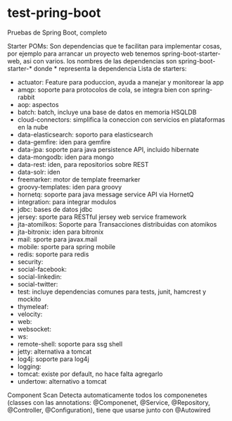 # test-pring-boot
Pruebas de Spring Boot, completo

Starter POMs:
Son dependencias que te facilitan para implementar cosas, por ejemplo para arrancar un proyecto web tenemos spring-boot-starter-web, asi con varios.
los nombres de las dependencias son spring-boot-starter-* donde * representa la dependencia
Lista de starters:
* actuator: Feature para poduccion, ayuda a manejar y monitorear la app
* amqp: soporte para protocolos de cola, se integra bien con spring-rabbit
* aop: aspectos
* batch: batch, incluye una base de datos en memoria HSQLDB
* cloud-connectors: simplifica la coneccion con servicios en plataformas en la nube
* data-elasticsearch: soporto para elasticsearch
* data-gemfire: iden para gemfire
* data-jpa: soporte para java persistence API, incluido hibernate
* data-mongodb: iden para mongo
* data-rest: iden, para repositorios sobre REST
* data-solr: iden
* freemarker: motor de template freemarker
* groovy-templates: iden para groovy
* hornetq: soporte para java message service API via HornetQ
* integration: para integrar modulos
* jdbc: bases de datos jdbc
* jersey: sporte para RESTful jersey web service framework
* jta-atomilkos: Soporte para Transacciones distribuidas con atomikos
* jta-bitronix: iden para bitronix
* mail: sporte para javax.mail
* mobile: sporte para spring mobile
* redis: soporte para redis
* security:
* social-facebook:
* social-linkedin:
* social-twitter:
* test: incluye dependencias comunes para tests, junit, hamcrest y mockito
* thymeleaf:
* velocity:
* web:
* websocket:
* ws:
* remote-shell: soporte para ssg shell
* jetty: alternativa a tomcat
* log4j: soporte para log4j
* logging:
* tomcat: existe por default, no hace falta agregarlo
* undertow: alternativo a tomcat

Component Scan
Detecta automaticamente todos los componenetes (classes con las annotations: @Componenet, @Service, @Repository, @Controller, @Configuration), tiene que usarse junto con @Autowired
